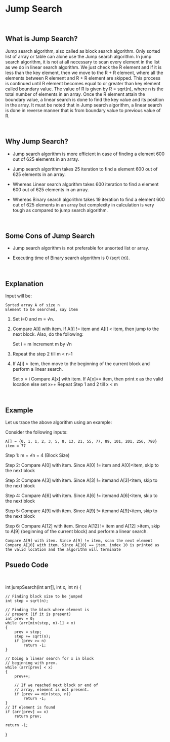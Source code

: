 # Jump Search 

<p>&nbsp;</p>


## What is Jump Search? 
Jump search algorithm, also called as block search algorithm. Only sorted list of array or table can alone use the Jump search algorithm. In jump search algorithm, it is not at all necessary to scan every element in the list as we do in linear search algorithm. We just check the R element and if it is less than the key element, then we move to the R + R element, where all the elements between R element and R + R element are skipped. This process is continued until R element becomes equal to or greater than key element called boundary value. The value of R is given by R = sqrt(n), where n is the total number of elements in an array. Once the R element attain the boundary value, a linear search is done to find the key value and its position in the array. It must be noted that in Jump search algorithm, a linear search is done in reverse manner that is from boundary value to previous value of R.
<p>&nbsp;</p>

## Why Jump Search?
- Jump search algorithm is more efficient in case of finding a element 600 out of 625 elements in an array.

- Jump search algorithm takes 25 iteration to find a element 600 out of 625 elements in an array.

- Whereas Linear search algorithm takes 600 iteration to find a element 600 out of 625 elements in an array.

- Whereas Binary search algorithm takes 19 iteration to find a element 600 out of 625 elements in an array but complexity in calculation is very tough as compared to jump search algorithm.
<p>&nbsp;</p>

## Some Cons of Jump Search
- Jump search algorithm is not preferable for unsorted list or array.

- Executing time of Binary search algorithm is 0 (sqrt (n)).

<p>&nbsp;</p>

## Explanation
Input will be:

    Sorted array A of size n
    Element to be searched, say item

1. Set i=0 and m = √n.
    



2. Compare A[i] with item. If A[i] != item and A[i] < item, then jump to the next block. Also, do the following:

    Set i = m
    Increment m by √n

    

3. Repeat the step 2 till m < n-1


4. If A[i] > item, then move to the beginning of the current block and perform a linear search.

    Set x = i
    Compare A[x] with item. If A[x]== item, then print x as the valid location else set x++
    Repeat Step 1 and 2 till x < m

    

<p>&nbsp;</p>

## Example

Let us trace the above algorithm using an example:

Consider the following inputs:

    A[] = {0, 1, 1, 2, 3, 5, 8, 13, 21, 55, 77, 89, 101, 201, 256, 780}
    item = 77

Step 1: m = √n = 4 (Block Size)



Step 2: Compare A[0] with item. Since A[0] != item and A[0]<item, skip to the next block



Step 3: Compare A[3] with item. Since A[3] != itemand A[3]<item, skip to the next block


Step 4: Compare A[6] with item. Since A[6] != itemand A[6]<item, skip to the next block



Step 5: Compare A[9] with item. Since A[9] != itemand A[9]<item, skip to the next block


Step 6: Compare A[12] with item. Since A[12] != item and A[12] >item, skip to A[9] (beginning of the current block) and perform a linear search.





    Compare A[9] with item. Since A[9] != item, scan the next element
    Compare A[10] with item. Since A[10] == item, index 10 is printed as the valid location and the algorithm will terminate



## Psuedo Code

<p>&nbsp;</p>

  
int jumpSearch(int arr[], int x, int n) 
{ 

    // Finding block size to be jumped 
    int step = sqrt(n); 
    
    // Finding the block where element is 
    // present (if it is present) 
    int prev = 0; 
    while (arr[min(step, n)-1] < x) 
    { 
        prev = step; 
        step += sqrt(n); 
        if (prev >= n) 
            return -1; 
    } 
  
    // Doing a linear search for x in block 
    // beginning with prev. 
    while (arr[prev] < x) 
    { 
        prev++; 
  
        // If we reached next block or end of 
        // array, element is not present. 
        if (prev == min(step, n)) 
            return -1; 
    } 
    // If element is found 
    if (arr[prev] == x) 
        return prev; 
  
    return -1; 
} 
